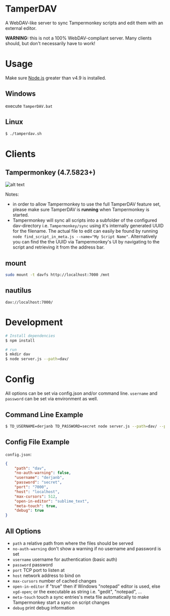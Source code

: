 TamperDAV
=============

A WebDAV-like server to sync Tampermonkey scripts and edit them with an external editor.

**WARNING:** this is not a 100% WebDAV-compliant server. Many clients should, but don't necessarily have to work!


# Usage

Make sure [Node.js](https://nodejs.org/) greater than v4.9 is installed.

## Windows

execute ```TamperDAV.bat```

## Linux

``` sh
$ ./tamperdav.sh
```


# Clients

## Tampermonkey (4.7.5823+)

![alt text](https://user-images.githubusercontent.com/767504/42598819-a1fb04a0-855d-11e8-8b42-a86abf577d82.png)

Notes:
 * in order to allow Tampermonkey to use the full TamperDAV feature set, please make sure TamperDAV is **running** when Tampermonkey is started.
 * Tampermonkey will sync all scripts into a subfolder of the configured dav-directory i.e. ```Tampermonkey/sync``` using it's internally generated UUID for the filename. The actual file to edit can easily be found by running `node find_script_in_meta.js --name="My Script Name"`. Alternatively you can find the the UUID via Tampermonkey's UI by navigating to the script and retrieving it from the address bar.

## mount

``` sh
sudo mount -t davfs http://localhost:7000 /mnt
```

## nautilus

``` dav://localhost:7000/ ```


# Development

``` sh
# Install dependencies
$ npm install

# run
$ mkdir dav
$ node server.js --path=dav/
```


# Config

All options can be set via config.json and/or command line. ```username``` and ```password``` can be set via environment as well.

## Command Line Example


``` sh
$ TD_USERNAME=derjanb TD_PASSWORD=secret node server.js --path=dav/ --port=6000
```

## Config File Example

```config.json```:
``` json
{
    "path": "dav",
    "no-auth-warning": false,
    "username": "derjanb",
    "password": "secret",
    "port": "7000",
    "host": "localhost",
    "max-cursors": 512,
    "open-in-editor": "sublime_text",
    "meta-touch": true,
    "debug": true
}
```

## All Options

 - ```path``` a relative path from where the files should be served
 - ```no-auth-warning``` don't show a warning if no username and password is set
 - ```username``` username for authentication (basic auth)
 - ```password``` password
 - ```port``` TCP port to listen at
 - ```host``` network address to bind on
 - ```max-cursors``` number of cached changes
 - ```open-in-editor``` if "true" then if Windows "notepad" editor is used, else ```xgd-open```; or the executable as string i.e. "gedit", "notepad", ...
 - ```meta-touch``` touch a sync entries's meta file automatically to make Tampermonkey start a sync on script changes
 - ```debug``` print debug information
